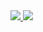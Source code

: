 <a href="https://github.com/anuraghazra/github-readme-stats">
  <img src="https://github-readme-stats.vercel.app/api?username=VladOS-0&theme=midnight-purple&show_icons=true&border_color=600080&count_private=true&show=prs_merged_percentage&custom_title=My%Languages" />
</a>
<a href="https://github.com/anuraghazra/convoychat">
  <img src="https://github-readme-stats.vercel.app/api/top-langs/?username=VladOS-0&theme=midnight-purple&show_icons=true&border_color=600080&layout=donut&langs_count=8&exclude_repo=garbage,nvim-config,iced_gif,self-webpage,pages-test,wikigen_out&custom_title=My%20Activity"/> 
</a>
